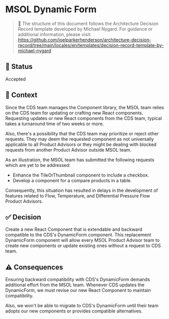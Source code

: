 # MSOL Dynamic Form

> 📢
The structure of this document follows the Architecture Decision Record template developed by Michael Nygard. For guidance or additional information, please visit: https://github.com/joelparkerhenderson/architecture-decision-record/tree/main/locales/en/templates/decision-record-template-by-michael-nygard

## 🚦 Status

Accepted

## 📜 Context

Since the CDS team manages the Component library, the MSOL team relies on the CDS team for updating or crafting new React components. Requesting updates or new React components from the CDS team, typical takes a turnaround time of two weeks or more.

Also, there's a possibility that the CDS team may prioritize or reject other requests. They may deem the requested component as not universally applicable to all Product Advisors or they might be dealing with blocked requests from another Product Advisor outside MSOL team.

As an illustration, the MSOL team has submitted the following requests which are yet to be addressed:

- Enhance the TileOrThumbnail component to include a checkbox.
- Develop a component for a compare products in a table.

Consequently, this situation has resulted in delays in the development of features related to Flow, Temperature, and Differential Pressure Flow Product Advisors.

## ✅ Decision

Create a new React Component that is extendable and backward compatible to the CDS's DynamicForm component. This replacement DynamicForm component will allow every MSOL Product Advisor team to create new components or update existing ones without a request to CDS team.

## ⚠️ Consequences

Ensuring backward compatibility with CDS's DynamicForm demands additional effort from the MSOL team. Whenever CDS updates the DynamicForm, we must revise our new React Component to maintain compatibility.

Also, we won't be able to migrate to CDS's DynamicForm until their team adopts our new components or provides compatible alternatives.